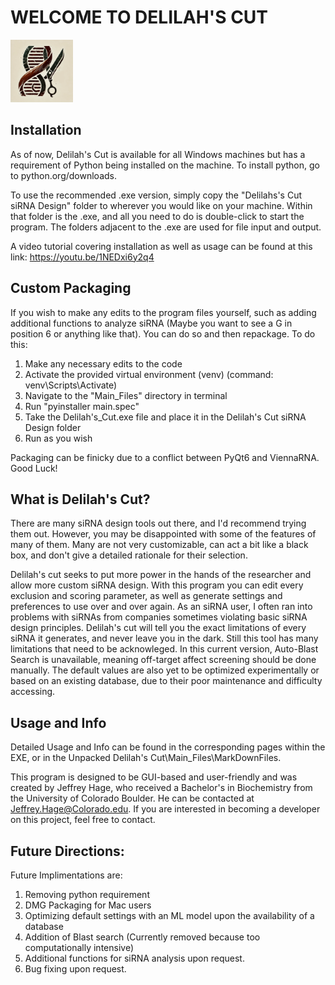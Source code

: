 # WELCOME TO DELILAH'S CUT
<img src="./Unpackaged Delilah's Cut/Main_Files/Assets/Delilah's_Cut_Logo.png" alt="Delilah's Cut Logo" width="100"/>



## Installation

As of now, Delilah's Cut is available for all Windows machines but has a requirement of Python being installed on the machine. To install python, go to python.org/downloads. 

To use the recommended .exe version, simply copy the "Delilahs's Cut siRNA Design" folder to wherever you would like on your machine. Within that folder is the .exe, and all you need to do is double-click to start the program. The folders adjacent to the .exe are used for file input and output.

A video tutorial covering installation as well as usage can be found at this link: https://youtu.be/1NEDxi6y2q4


## Custom Packaging

If you wish to make any edits to the program files yourself, such as adding additional functions to analyze siRNA (Maybe you want to see a G in position 6 or anything like that). You can do so and then repackage. 
To do this:
1. Make any necessary edits to the code
2. Activate the provided virtual environment (venv) (command: venv\Scripts\Activate)
3. Navigate to the "Main_Files" directory in terminal
4. Run "pyinstaller main.spec"
5. Take the Delilah's_Cut.exe file and place it in the Delilah's Cut siRNA Design folder
6. Run as you wish

Packaging can be finicky due to a conflict between PyQt6 and ViennaRNA. Good Luck!

## What is Delilah's Cut?

There are many siRNA design tools out there, and I'd recommend trying them out. However, you may be disappointed with some of the features of many of them. Many are not very customizable, can act a bit like a black box, and don't give a detailed rationale for their selection. 

Delilah's cut seeks to put more power in the hands of the researcher and allow more custom siRNA design. With this program you can edit every exclusion and scoring parameter, as well as generate settings and preferences to use over and over again. As an siRNA user, I often ran into problems with siRNAs from companies sometimes violating basic siRNA design principles. Delilah's cut will tell you the exact limitations of every siRNA it generates, and never leave you in the dark. 
Still this tool has many limitations that need to be acknowleged. In this current version, Auto-Blast Search is unavailable, meaning off-target affect screening should be done manually. The default values are also yet to be optimized experimentally or based on an existing database, due to their poor maintenance and difficulty accessing. 

## Usage and Info

Detailed Usage and Info can be found in the corresponding pages within the EXE, or in the Unpacked Delilah's Cut\Main_Files\MarkDownFiles. 

This program is designed to be GUI-based and user-friendly and was created by Jeffrey Hage, who received a Bachelor's in Biochemistry from the University of Colorado Boulder. He can be contacted at Jeffrey.Hage@Colorado.edu. If you are interested in becoming a developer on this project, feel free to contact.

## Future Directions:

Future Implimentations are:
1. Removing python requirement
2. DMG Packaging for Mac users
3. Optimizing default settings with an ML model upon the availability of a database
4. Addition of Blast search (Currently removed because too computationally intensive)
5. Additional functions for siRNA analysis upon request.
6. Bug fixing upon request.
